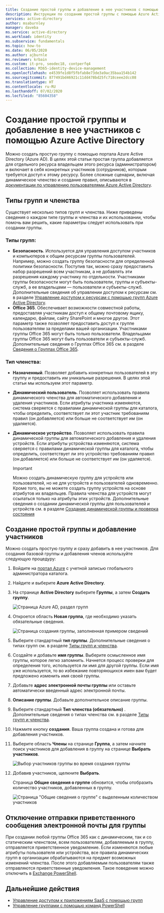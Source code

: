 ```yaml
---
title: Создание простой группы и добавление в нее участников с помощью Azure Active Directory | Документация Майкрософт
description: Инструкции по созданию простой группы с помощью Azure Active Directory.
services: active-directory
author: msaburnley
manager: daveba
ms.service: active-directory
ms.workload: identity
ms.subservice: fundamentals
ms.topic: how-to
ms.date: 06/05/2020
ms.author: ajburnle
ms.reviewer: krbain
ms.custom: it-pro, seodec18, contperfq4
ms.collection: M365-identity-device-management
ms.openlocfilehash: e4539fe1d8f5fbfab8e73de3a9ac35baa154b142
ms.sourcegitcommit: 877491bd46921c11dd478bd25fc718ceee2dcc08
ms.translationtype: HT
ms.contentlocale: ru-RU
ms.lasthandoff: 07/02/2020
ms.locfileid: "85604358"
---
```

# <a name="create-a-basic-group-and-add-members-using-azure-active-directory"></a>Создание простой группы и добавление в нее участников с помощью Azure Active Directory
Можно создать простую группу с помощью портала Azure Active Directory (Azure AD). В целях этой статьи простая группа добавляется для отдельного ресурса владельцем этого ресурса (администратором) и включает в себя конкретных участников (сотрудников), которым требуется доступ к этому ресурсу. Более сложные сценарии, включая динамическое членство и создание правил, описываются в [документации по управлению пользователями Azure Active Directory](../users-groups-roles/index.yml).

## <a name="group-and-membership-types"></a>Типы групп и членства
Существует несколько типов групп и членства. Ниже приведены сведения о каждом типе группы и членства и их использовании, чтобы помочь вам решить, какие параметры следует использовать при создании группы.

### <a name="group-types"></a>Типы групп:
- **Безопасность**. Используется для управления доступом участников и компьютеров к общим ресурсам группы пользователей. Например, можно создать группу безопасности для определенной политики безопасности. Поступив так, можно сразу предоставить набор разрешений всем участникам, а не добавлять эти разрешения каждому участнику по отдельности. Участниками группы безопасности могут быть пользователи, группы и субъекты-служб, а ее владельцами — пользователи и субъекты-служб. Дополнительные сведения об управлении доступом к ресурсам см. в разделе [Управление доступом к ресурсам с помощью групп Azure Active Directory](active-directory-manage-groups.md).
- **Office 365**. Обеспечивает возможности совместной работы, предоставляя участникам доступ к общему почтовому ящику, календарю, файлам, сайту SharePoint и многое другое. Этот параметр также позволяет предоставить доступ к группе пользователям за пределами вашей организации. Участниками группы Office 365 могут быть только пользователи. Владельцами группы Office 365 могут быть пользователи и субъекты-служб. Дополнительные сведения о Группах Office 365 см. в разделе [Сведения о Группах Office 365](https://support.office.com/article/learn-about-office-365-groups-b565caa1-5c40-40ef-9915-60fdb2d97fa2).

### <a name="membership-types"></a>Тип членства:
- **Назначенный**. Позволяет добавить конкретных пользователей в эту группу и предоставить им уникальные разрешения. В целях этой статьи мы используем этот параметр.
- **Динамический пользователь**. Позволяет использовать правила динамического членства для автоматического добавления и удаления участников. Если атрибуты участника изменяются, система сверяется с правилами динамической группы для каталога, чтобы определить, соответствует ли этот участник требованиям правил (он добавляется) или больше не соответствует им (он удаляется).
- **Динамическое устройство**. Позволяет использовать правила динамической группы для автоматического добавления и удаления устройств. Если атрибуты устройства изменяются, система сверяется с правилами динамической группы для каталога, чтобы определить, соответствует ли это устройство требованиям правил (он добавляется) или больше не соответствует им (он удаляется).

    > [!IMPORTANT]
    > Можно создать динамическую группу для устройств или пользователей, но не для устройств и пользователей одновременно. Кроме того, вы не можете создать группу устройств на основе атрибутов их владельцев. Правила членства для устройств могут ссылаться только на атрибуты этих устройств. Дополнительные сведения о создании динамической группы для пользователей и устройств см. в разделе [Создание динамической группы и проверка состояния](../users-groups-roles/groups-create-rule.md)

## <a name="create-a-basic-group-and-add-members"></a>Создание простой группы и добавление участников
Можно создать простую группу и сразу добавить в нее участников. Для создания базовой группы и добавления членов используйте следующую процедуру:

1. Войдите на [портал Azure](https://portal.azure.com) с учетной записью глобального администратора каталога.

1. Найдите и выберите **Azure Active Directory**.

1. На странице **Active Directory** выберите **Группы**, а затем **Создать группу**.

    ![Страница Azure AD, раздел групп](media/active-directory-groups-create-azure-portal/group-full-screen.png)

1. Откроется область **Новая группа**, где необходимо указать обязательные сведения.

    ![Страница создания группы, заполненная примером сведений](media/active-directory-groups-create-azure-portal/new-group-blade.png)

1. Выберите стандартный **тип группы**. Дополнительные сведения о типах групп см. в разделе [Типы групп и членства](#group-types).

1. Создайте и добавьте **имя группы**. Выберите осмысленное имя группы, которое легко запомнить. Начнется процесс проверки для определения того, используется ли имя для другой группы. Если имя уже используется, то во избежание повторяющихся имен вам будет предложено изменить имя своей группы.

1. Добавьте **адрес электронной почты группы** или оставьте автоматически введенный адрес электронной почты.

1. **Описание группы**. Добавьте дополнительное описание группы.

1. Выберите стандартный **Тип членства (обязательно)** . Дополнительные сведения о типах членства см. в разделе [Типы групп и членства](#membership-types).

1. Нажмите кнопку **создания**. Ваша группа создана и готова для добавления участников.

1. Выберите область **Члены** на странице **Группа**, а затем начните поиск участников для добавления в группу на странице **Выбрать участников**.

    ![Выбор участников группы во время создания группы](media/active-directory-groups-create-azure-portal/select-members-create-group.png)

1. Добавив участников, щелкните **Выбрать**.

    Страница **Общие сведения о группе** обновится, чтобы отобразить количество участников, добавленных в группу.

    ![Страница "Общие сведения о группе" с выделенным количеством участников](media/active-directory-groups-create-azure-portal/group-overview-blade-number-highlight.png)

## <a name="turn-on-or-off-group-welcome-email"></a>Отключение отправки приветственного сообщения электронной почты для группы

При создании любой группы Office 365 как с динамическим, так и со статическим членством, всем пользователям, добавляемым в группу, отправляется приветственное уведомление. Если изменяются любые атрибуты пользователя или устройства, все правила динамических групп в организации обрабатываются на предмет возможных изменений членства. После этого добавляемым пользователям также отправляются приветственные уведомления. Такое поведение можно отключить в [Exchange PowerShell](https://docs.microsoft.com/powershell/module/exchange/users-and-groups/Set-UnifiedGroup?view=exchange-ps). 

## <a name="next-steps"></a>Дальнейшие действия

- [Управление доступом к приложениям SaaS с помощью групп](../users-groups-roles/groups-saasapps.md)
- [Управление группами с помощью команд PowerShell](../users-groups-roles/groups-settings-v2-cmdlets.md)

